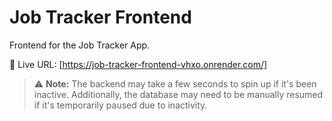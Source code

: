 # Job Tracker Frontend

Frontend for the Job Tracker App.

🔗 Live URL: [https://job-tracker-frontend-vhxo.onrender.com/]

> ⚠️ **Note:** The backend may take a few seconds to spin up if it's been inactive. Additionally, the database may need to be manually resumed if it's temporarily paused due to inactivity.
